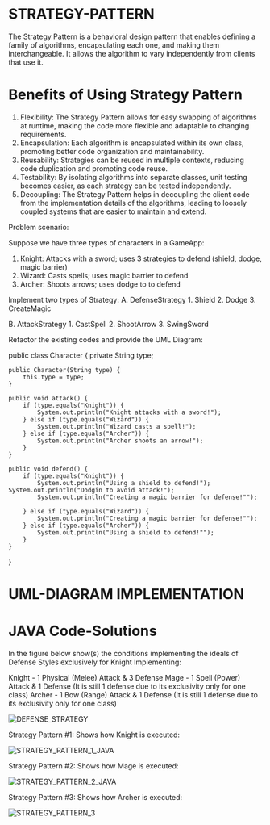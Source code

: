 # STRATEGY-PATTERN

The Strategy Pattern is a behavioral design pattern that enables defining a family of algorithms, encapsulating each one, and making them interchangeable. It allows the algorithm to vary independently from clients that use it. 

# Benefits of Using Strategy Pattern

1) Flexibility: The Strategy Pattern allows for easy swapping of algorithms at runtime, making the code more flexible and adaptable to changing requirements.
2) Encapsulation: Each algorithm is encapsulated within its own class, promoting better code organization and maintainability.
3) Reusability: Strategies can be reused in multiple contexts, reducing code duplication and promoting code reuse.
4) Testability: By isolating algorithms into separate classes, unit testing becomes easier, as each strategy can be tested independently.
5) Decoupling: The Strategy Pattern helps in decoupling the client code from the implementation details of the algorithms, leading to loosely coupled systems that are easier to maintain and extend.

Problem scenario:

Suppose we have three types of characters in a GameApp:

1. Knight: Attacks with a sword; uses 3 strategies to defend (shield, dodge, magic barrier)
2. Wizard: Casts spells; uses magic barrier to defend
3. Archer: Shoots arrows; uses dodge to to defend

Implement two types of Strategy:
A.  DefenseStrategy
     1. Shield
     2. Dodge
     3. CreateMagic

B.  AttackStrategy
     1.  CastSpell
     2.  ShootArrow
     3.  SwingSword  


Refactor the existing codes and provide the UML Diagram:

public class Character {
    private String type;

    public Character(String type) {
        this.type = type;
    }

    public void attack() {
        if (type.equals("Knight")) {
            System.out.println("Knight attacks with a sword!");
        } else if (type.equals("Wizard")) {
            System.out.println("Wizard casts a spell!");
        } else if (type.equals("Archer")) {
            System.out.println("Archer shoots an arrow!");
        }
    }

    public void defend() {
        if (type.equals("Knight")) {
            System.out.println("Using a shield to defend!");
	System.out.println("Dodgin to avoid attack!");
            System.out.println("Creating a magic barrier for defense!"");		

        } else if (type.equals("Wizard")) {
            System.out.println("Creating a magic barrier for defense!"");
        } else if (type.equals("Archer")) {
            System.out.println("Using a shield to defend!"");
        }
    }
}


# UML-DIAGRAM IMPLEMENTATION







# JAVA Code-Solutions

In the figure below show(s) the conditions implementing the ideals of Defense Styles exclusively for Knight Implementing:

Knight - 1 Physical (Melee) Attack & 3 Defense
Mage   - 1 Spell (Power) Attack & 1 Defense (It is still 1 defense due to its exclusivity only for one class)
Archer - 1 Bow   (Range) Attack & 1 Defense (It is still 1 defense due to its exclusivity only for one class)

![DEFENSE_STRATEGY](https://github.com/VinceTedChua/strategyPattern/assets/142372312/a241c155-87a4-43f7-a82c-7b34103eb000)

Strategy Pattern #1: Shows how Knight is executed:

![STRATEGY_PATTERN_1_JAVA](https://github.com/VinceTedChua/strategyPattern/assets/142372312/1d531a9f-6eb8-42e2-bc85-e2ad676d8c92)

Strategy Pattern #2: Shows how Mage is executed:

![STRATEGY_PATTERN_2_JAVA](https://github.com/VinceTedChua/strategyPattern/assets/142372312/bfcf713f-b018-4fc2-8dfd-6eaab0c10468)

Strategy Pattern #3: Shows how Archer is executed:

![STRATEGY_PATTERN_3](https://github.com/VinceTedChua/strategyPattern/assets/142372312/fa9bbd73-c06b-4ffd-96cd-e78567debc1b)


